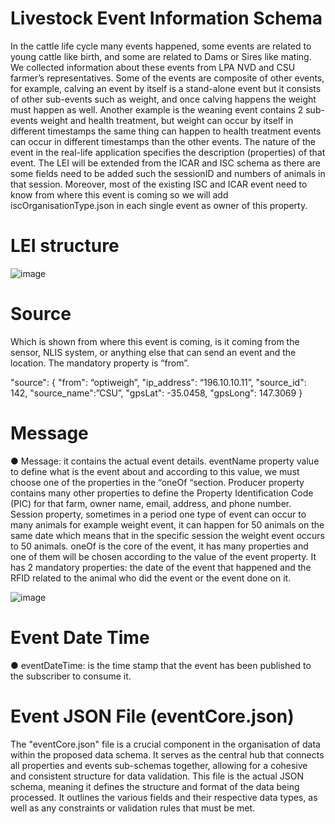 # Livestock Event Information Schema
In the cattle life cycle many events happened, some events are related to young cattle like birth, and some are related to Dams or Sires like mating. We collected information about these events from LPA NVD and CSU farmer’s representatives. Some of the events are composite of other events, for example, calving an event by itself is a stand-alone event but it consists of other sub-events such as weight, and once calving happens the weight must happen as well. Another example is the weaning event contains 2 sub-events weight and health treatment, but weight can occur by itself in different timestamps the same thing can happen to health treatment events can occur in different timestamps than the other events. The nature of the event in the real-life application specifies the description (properties) of that event.
The LEI will be extended from the ICAR and ISC schema as there are some fields need to be added such the sessionID and numbers of animals in that session. Moreover, most of the existing ISC and ICAR event need to know from where this event is coming so we will add iscOrganisationType.json in each single event as owner of this property.

# LEI structure

![image](https://github.com/mahirgamal/LEI-schema/assets/86919381/e3595ecc-e04f-437c-b695-6eb75a710b79)


# Source
Which is shown from where this event is coming, is it coming from the sensor, NLIS system, or anything else that can send an event and the location. The mandatory property is “from”.

"source": {
"from": “optiweigh”,
        "ip_address": “196.10.10.11”,
      	"source_id": 142,
        "source_name":”CSU”,
        "gpsLat": -35.0458,
        "gpsLong": 147.3069
}

# Message

●	Message: it contains the actual event details. 
    eventName property value to define what is the event about and according to this value, we must choose one of the properties in the “oneOf “section.
    Producer property contains many other properties to define the Property Identification Code (PIC) for that farm, owner name, email, address, and phone number.
    Session property, sometimes in a period one type of event can occur to many animals for example weight event, it can happen for 50 animals on the same date which means that in the specific session the weight event occurs to 50 animals.
    oneOf is the core of the event, it has many properties and one of them will be chosen according to the value of the event property. It has 2 mandatory properties: the date of the event that happened and the RFID related to the animal who did the event or the event done on it.

![image](https://user-images.githubusercontent.com/86919381/165871184-0791c12b-5ed6-43da-8130-09abb7e86873.png)

# Event Date Time
●	eventDateTime: is the time stamp that the event has been published to the subscriber to consume it.

# Event JSON File (eventCore.json)
The "eventCore.json" file is a crucial component in the organisation of data within the proposed data schema. It serves as the central hub that connects all properties and events sub-schemas together, allowing for a cohesive and consistent structure for data validation. This file is the actual JSON schema, meaning it defines the structure and format of the data being processed. It outlines the various fields and their respective data types, as well as any constraints or validation rules that must be met.
